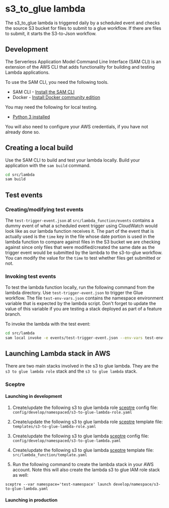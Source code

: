 # s3_to_glue lambda

The s3_to_glue lambda is triggered daily by a scheduled event and checks the source
S3 bucket for files to submit to a glue workflow. If there are files to submit,
it starts the S3-to-Json workflow.

## Development

The Serverless Application Model Command Line Interface (SAM CLI) is an
extension of the AWS CLI that adds functionality for building and testing
Lambda applications.

To use the SAM CLI, you need the following tools.

* SAM CLI - [Install the SAM CLI](https://docs.aws.amazon.com/serverless-application-model/latest/developerguide/serverless-sam-cli-install.html)
* Docker - [Install Docker community edition](https://hub.docker.com/search/?type=edition&offering=community)

You may need the following for local testing.
* [Python 3 installed](https://www.python.org/downloads/)

You will also need to configure your AWS credentials,
if you have not already done so.

## Creating a local build

Use the SAM CLI to build and test your lambda locally.
Build your application with the `sam build` command.

```bash
cd src/lambda
sam build
```

## Test events

### Creating/modifying test events

The `test-trigger-event.json` at `src/lambda_function/events` contains a
dummy event of what a scheduled event trigger using CloudWatch would look
like as our lambda function receives it. The part of the event that is actually used
is the `time` key in the file whose date portion is used in the lambda function to
compare against files in the S3 bucket we are checking against since only files that were
modified/created the same date as the trigger event would be submitted by the lambda to
the s3-to-glue workflow. You can modify the value for the `time` to test whether files
get submitted or not.

### Invoking test events

To test the lambda function locally, run the following command from the lambda directory.
Use `test-trigger-event.json` to trigger the Glue workflow. The file `test-env-vars.json` contains
the namespace environment variable that is expected by the lambda script.
Don't forget to update the value of this variable
if you are testing a stack deployed as part of a feature branch.

To invoke the lambda with the test event:

```bash
cd src/lambda
sam local invoke -e events/test-trigger-event.json --env-vars test-env-vars.json
```

## Launching Lambda stack in AWS

There are two main stacks involved in the s3 to glue lambda. They are the
`s3 to glue lambda role` stack and the `s3 to glue lambda` stack.

### Sceptre

#### Launching in development

1. Create/update the following s3 to glue lambda role [sceptre](https://github.com/Sceptre/sceptre) config file:
`config/develop/namespaced/s3-to-glue-lambda-role.yaml`

2. Create/update the following s3 to glue lambda role [sceptre](https://github.com/Sceptre/sceptre) template file:
`templates/s3-to-glue-lambda-role.yaml`

3. Create/update the following s3 to glue lambda [sceptre](https://github.com/Sceptre/sceptre) config file:
`config/develop/namespaced/s3-to-glue-lambda.yaml`

4. Create/update the following s3 to glue lambda [sceptre](https://github.com/Sceptre/sceptre) template file:
`src/lambda_function/template.yaml`

5. Run the following command to create the lambda stack in your AWS account. Note this will
also create the lambda s3 to glue IAM role stack as well:

```shell script
sceptre --var namespace='test-namespace' launch develop/namespace/s3-to-glue-lambda.yaml
```

#### Launching in production
